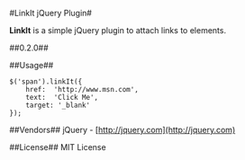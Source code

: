 #LinkIt jQuery Plugin#

**LinkIt** is a simple jQuery plugin to attach links to elements.

##0.2.0##

##Usage##

    $('span').linkIt({
		href:  'http://www.msn.com',
		text:  'Click Me',
		target: '_blank'
    });


##Vendors##
jQuery - [http://jquery.com](http://jquery.com)

##License##
MIT License